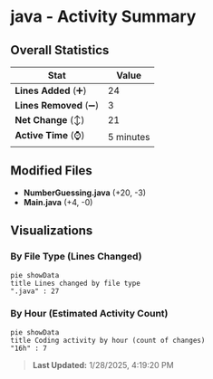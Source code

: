 # java - Activity Summary 

## Overall Statistics

| Stat                   | Value                                                             |
| ---------------------- | ----------------------------------------------------------------- |
| **Lines Added** (➕)   | 24                                          |
| **Lines Removed** (➖) | 3                                        |
| **Net Change** (↕)    | 21                |
| **Active Time** (⌚)   | 5 minutes |


## Modified Files
- **NumberGuessing.java** (+20, -3)
- **Main.java** (+4, -0)

## Visualizations

### By File Type (Lines Changed)

```mermaid
pie showData
title Lines changed by file type
".java" : 27
```

### By Hour (Estimated Activity Count)

```mermaid
pie showData
title Coding activity by hour (count of changes)
"16h" : 7
```


> **Last Updated:** 1/28/2025, 4:19:20 PM